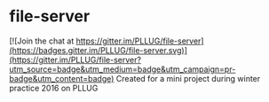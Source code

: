 # file-server

[![Join the chat at https://gitter.im/PLLUG/file-server](https://badges.gitter.im/PLLUG/file-server.svg)](https://gitter.im/PLLUG/file-server?utm_source=badge&utm_medium=badge&utm_campaign=pr-badge&utm_content=badge)
Created for a mini project during winter practice 2016 on PLLUG
